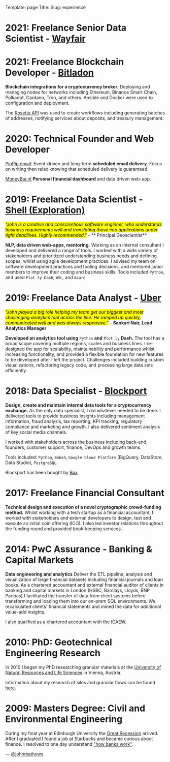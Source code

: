 Template: page
Title:
Slug: experience

<!-- I'm available for freelance and consulting work, please send enquiries via [email](mailto:mthwsjc@gmail.com). -->

# 2021: Freelance Senior Data Scientist - [Wayfair](https://www.wayfair.com)

# 2021: Freelance Blockchain Developer - [Bitladon](https://www.bitladon.com)

**Blockchain integrations for a cryptocurrency broker.** Deploying and managing
nodes for networks including Ethereum, Binance Smart Chain, Polkadot, Cardano,
Tron, and others. Ansible and Docker were used to configuration and deployment.

The [Rosetta API](https://www.rosetta-api.org/) was used to create workflows
including generating batches of addresses, notifying services about deposits, and
treasury management.

# 2020: Technical Founder and Web Developer

[PipPip.email](http://pippip.email): Event-driven and long-term **scheduled
email delivery**. Focus on writing then relax knowing that scheduled delivery is
guaranteed.

[MoneyBar.nl](https://moneybar.nl) **Personal financial dashboard** and data
driven web-app.

# 2019: Freelance Data Scientist - [Shell (Exploration)](https://www.shell.com/careers/about-careers-at-shell/degree-matcher/exploration-geoscience.html)

<mark>_"John is a creative and conscientious software engineer, who understands
business requirements well and translating those into applications under tight
deadlines. Highly recommended."_</mark> - ** Principal Geoscientist**

**NLP, data driven web-apps, mentoring.** Working as an
internal consultant I developed and delivered a range of tools. I worked with a
wide variety of stakeholders and prioritized understanding business needs and
defining scopes, whilst using agile development practices. I advised my team on
software development practices and tooling decisions, and mentored junior
members to improve their coding and business skills. Tools included `Python`, and
used `Plot.ly Dash`, `WSL`, and `Azure`

# 2019: Freelance Data Analyst - [Uber](https://www.uber.com/nl/en/about/)

<mark>_"John played a big role helping my team get our biggest and most challenging
analytics tool across the line. He ramped up quickly, communicated well and was
always responsive."_</mark> - **Sankari Nair, Lead Analytics Manager**

**Developed an analytics tool using** `Python` **and** `Plot.ly` **Dash.** The tool
has a broad scope covering multiple regions, scales and business lines. I
re-designed the app for scalability, maintainability and performance whilst
increasing functionality, and provided a flexible foundation for new features
to be developed after I left the project. Challenges included building custom
visualizations, refactoring legacy code, and processing large data sets
efficiently.

# 2018: Data Specialist - [Blockport](https://bux-c.com/)

**Design, create and maintain internal data tools for a cryptocurrency
exchange.** As the only data specialist, I did whatever needed to be done. I
delivered tools to provide business insights including management information,
fraud analysis, tax reporting, KPI tracking, regulatory compliance and marketing
and growth. I also delivered sentiment analysis of key social media channels.

I worked with stakeholders across the business including back-end, founders,
customer support, finance, DevOps and growth teams.

Tools included: `Python`, `Bokeh`, `Google Cloud Platform` (BigQuery, DataStore, Data
Studio), `PostgreSQL`.

Blockport has been bought by [Bux](https://getbux.com/blog/bux-crypto-is-live-%F0%9F%8E%89/)

# 2017: Freelance Financial Consultant

**Technical design and execution of a novel cryptographic
crowd-funding method.** Whilst working with a tech startup as a financial
accountant, I worked with stakeholders and external developers to design, test
and execute an initial coin offering (ICO). I also led investor relations
throughout the funding round and provided book-keeping services.

# 2014: PwC Assurance - Banking & Capital Markets

<!-- ![pwc logo]({static}/images/logos/pwc.jpg){: .image-process-logo loading='lazy'} -->

**Data engineering and analytics** Deliver the ETL pipeline, analysis and
visualization of large financial datasets including financial journals and loan
books. As a chartered accountant and external financial auditor of clients in
banking and capital markets in London (HSBC, Barclays, Lloyds, BNP Paribas) I
facilitated the transfer of data from client systems before transforming and
loading them into our on-prem SQL environments. We recalculated clients'
financial statements and mined the data for additional value-add insights.

I also qualified as a chartered accountant with the
[ICAEW](https://careers.icaew.com/en/why-a-career-in-chartered-accountancy/why-become-an-icaew-chartered-accountant).

# 2010: PhD: Geotechnical Engineering Research

In 2010 I began my PhD researching granular materials at the [University of
Natural Resources and Life Sciences](https://www.baunat.boku.ac.at/igt/) in
Vienna, Austria.

Information about my research of silos and granular flows can be found
[here]({filename}../articles/silos.md).

# 2009: Masters Degree: Civil and Environmental Engineering

During my final year at Edinburgh University the [Great
Recession](https://en.wikipedia.org/wiki/Great_Recession) arrived. After I
graduated I found a job at Starbucks and became curious about finance. I
resolved to one day understand ["how banks
work"](https://www.lrb.co.uk/v40/n13/john-lanchester/after-the-fall).

— [@johnmathews](http://twitter.com/johnmathews)

